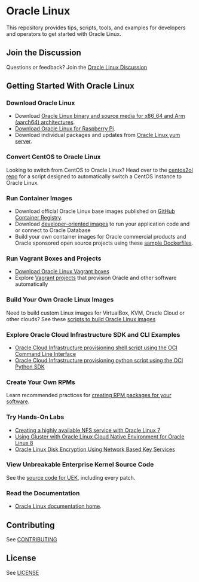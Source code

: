 # Oracle Linux

This repository provides tips, scripts, tools, and examples for developers and operators to get started with Oracle Linux.

## Join the Discussion
Questions or feedback? Join the [Oracle Linux Discussion](/oracle/oracle-linux/discussions)

## Getting Started With Oracle Linux

### Download Oracle Linux
- Download [Oracle Linux binary and source media for x86_64 and Arm (aarch64) architectures](http://yum.oracle.com/oracle-linux-isos.html).
- [Download Oracle Linux for Raspberry Pi](https://www.oracle.com/linux/downloads/linux-arm-downloads.html).
- Download individual packages and updates from [Oracle Linux yum server](https://yum.oracle.com).

### Convert CentOS to Oracle Linux
Looking to switch from CentOS to Oracle Linux? Head over to the [centos2ol repo](/oracle/centos2ol) for a script designed to automatically switch a CentOS instance to Oracle Linux.

### Run Container Images
 - Download official Oracle Linux base images published on [GitHub Container Registry](https://github.com/orgs/oracle/packages/container/package/oraclelinux).
 - Download [developer-oriented images](https://github.com/orgs/oracle/packages?repo_name=docker-images) to run your application code and or connect to Oracle Database
 - Build your own container images for Oracle commercial products and Oracle sponsored open source projects using these [sample Dockerfiles](https://github.com/oracle/docker-images).

### Run Vagrant Boxes and Projects
- [Download Oracle Linux Vagrant boxes](https://yum.oracle.com/boxes/)
- Explore [Vagrant projects](/oracle/vagrant-projects) that provision Oracle and other software automatically 

### Build Your Own Oracle Linux Images
Need to build custom Linux images for VirtualBox, KVM, Oracle Cloud or other clouds? See these [scripts to build Oracle Linux images](oracle-linux-image-tools)

### Explore Oracle Cloud Infrastructure SDK and CLI Examples
- [Oracle Cloud Infrastructure provisioning shell script using the OCI Command Line Interface](oci-provision)
- [Oracle Cloud Infrastructure provisioning python script using the OCI Python SDK](oci-compute)


### Create Your Own RPMs
Learn recommended practices for [creating RPM packages for your software](creating-rpm-packages/creating-rpm-packages.md).

### Try Hands-On Labs

* [Creating a highly available NFS service with Oracle Linux 7](https://oracle.github.io/linux-labs/HA-NFS/)
* [Using Gluster with Oracle Linux Cloud Native Environment for Oracle Linux 8](https://oracle.github.io/linux-labs/OLCNE-Gluster/)
* [Oracle Linux Disk Encryption Using Network Based Key Services](https://oracle.github.io/linux-labs/NBDE/)

### View Unbreakable Enterprise Kernel Source Code
See the [source code for UEK](https://github.com/oracle/linux-uek), including every patch.

### Read the Documentation
- [Oracle Linux documentation home](https://docs.oracle.com/en/operating-systems/oracle-linux/index.html).

## Contributing

See [CONTRIBUTING](https://github.com/oracle/ol-sample-scripts/blob/master/CONTRIBUTING.md)

## License

See [LICENSE](https://github.com/oracle/ol-sample-scripts/blob/master/LICENSE)
